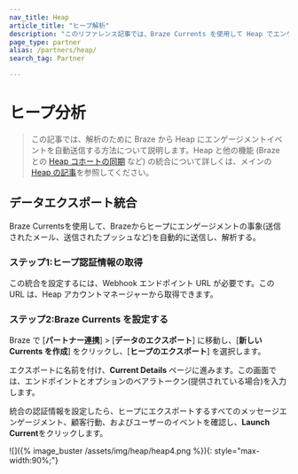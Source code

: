 ```yaml
---
nav_title: Heap
article_title: "ヒープ解析"
description: "このリファレンス記事では、Braze Currents を使用して Heap でエンゲージメントイベントを自動的に分析する方法について説明します。Heap はデジタルインサイトプラットフォームであり、Braze への Heap データのインポート、ユーザー コホートの作成、セグメント作成のための Heap への Braze データのエクスポートを行うことができます。"
page_type: partner
alias: /partners/heap/
search_tag: Partner

---
```


# ヒープ分析

> この記事では、解析のために Braze から Heap にエンゲージメントイベントを自動送信する方法について説明します。Heap と他の機能 (Braze との [Heap コホートの同期]({{site.baseurl}}/partners/data_and_infrastructure_agility/cohort_import/heap/#data-import-integration) など) の統合について詳しくは、メインの[Heap の記事]({{site.baseurl}}/partners/data_and_analytics/analytics/heap/heap_cohort_import/)を参照してください。

## データエクスポート統合

Braze Currentsを使用して、Brazeからヒープにエンゲージメントの事象(送信されたメール、送信されたプッシュなど)を自動的に送信し、解析する。

### ステップ1:ヒープ認証情報の取得

この統合を設定するには、Webhook エンドポイント URL が必要です。この URL は、Heap アカウントマネージャーから取得できます。

### ステップ2:Braze Currents を設定する

Braze で [**パートナー連携**] > [**データのエクスポート**] に移動し、[**新しい Currents を作成**] をクリックし、[**ヒープのエクスポート**] を選択します。 

エクスポートに名前を付け、**Current Details** ページに進みます。この画面では、エンドポイントとオプションのベアラトークン(提供されている場合)を入力します。

統合の認証情報を設定したら、ヒープにエクスポートするすべてのメッセージエンゲージメント、顧客行動、およびユーザーのイベントを確認し、**Launch Current**をクリックします。

![]({% image_buster /assets/img/heap/heap4.png %}){: style="max-width:90%;"}

